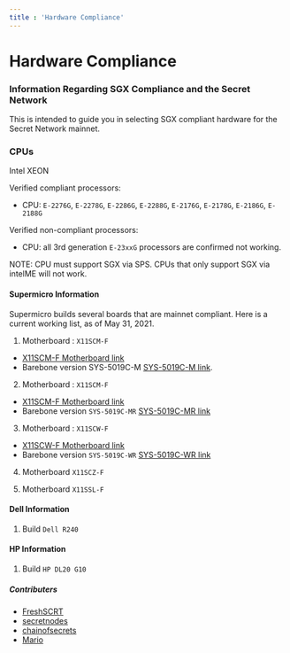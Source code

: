 ```yaml
---
title : 'Hardware Compliance'
---
```


# Hardware Compliance

### Information Regarding SGX Compliance and the Secret Network

This is intended to guide you in selecting SGX compliant hardware for the Secret Network mainnet.

### CPUs

Intel XEON

Verified compliant processors:
- CPU: `E-2276G`, `E-2278G`, `E-2286G`, `E-2288G`, `E-2176G`, `E-2178G`, `E-2186G`, `E-2188G`

Verified non-compliant processors:
- CPU: all 3rd generation `E-23xxG` processors are confirmed not working.

NOTE: CPU must support SGX via SPS. CPUs that only support SGX via intelME will not work.

#### Supermicro Information

Supermicro builds several boards that are mainnet compliant. Here is a current working list, as of May 31, 2021.

1. Motherboard : `X11SCM-F`
* [X11SCM-F Motherboard link](https://www.supermicro.com/products/motherboard/X11/X11SCM-F.cfm)
* Barebone version SYS-5019C-M [SYS-5019C-M link](https://www.supermicro.com/en/products/system/1U/5019/SYS-5019C-M.cfm).

2. Motherboard : `X11SCM-F`
 * [X11SCM-F Motherboard link](https://www.supermicro.com/products/motherboard/X11/X11SCM-F.cfm)
 * Barebone version `SYS-5019C-MR` [SYS-5019C-MR link](https://www.supermicro.com/en/products/system/1U/5019/SYS-5019C-MR.cfm)

3. Motherboard : `X11SCW-F`
 * [X11SCW-F Motherboard link](https://www.supermicro.com/products/motherboard/X11/X11SCW-F.cfm)
 * Barebone version `SYS-5019C-WR` [SYS-5019C-WR link](https://www.supermicro.com/en/products/system/1U/5019/SYS-5019C-WR.cfm)

4. Motherboard `X11SCZ-F`
 
5. Motherboard `X11SSL-F`

#### Dell Information

1. Build `Dell R240`

#### HP Information
1. Build `HP DL20 G10`


##### Contributers

* [FreshSCRT](https://secretnodes.com/secret/chains/secret-2/validators/6AFCF9EB1AC264954C784274A6ABF012D50EB0B6)
* [secretnodes](https://secretnodes.com/secret/chains/secret-2/validators/81EBCE2FFC29820351C086E9EDA6A220098FF41C)
* [chainofsecrets](https://secretnodes.com/secret/chains/secret-2/validators/1B68882AB7CD6BC4CDDD742FC8F3D1FDE31C1A82)
* [Mario](https://secretnodes.com/secret/chains/secret-2/validators/2DD098C8ECAF04DFE31BBC59799C786AC09BF53F)